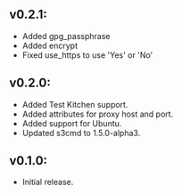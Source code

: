 ## v0.2.1:

* Added gpg_passphrase
* Added encrypt
* Fixed use_https to use 'Yes' or 'No'

## v0.2.0:

* Added Test Kitchen support.
* Added attributes for proxy host and port.
* Added support for Ubuntu.
* Updated s3cmd to 1.5.0-alpha3.

## v0.1.0:

* Initial release.
